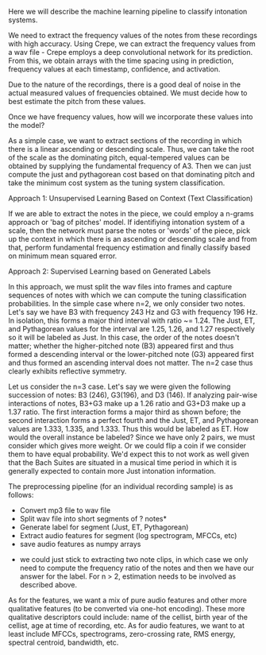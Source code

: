 Here we will describe the machine learning pipeline to classify intonation systems. 

We need to extract the frequency values of the notes from these recordings with high accuracy. Using Crepe, we can extract the frequency values from a wav file - Crepe employs a deep convolutional network for its prediction. From this, we obtain arrays with the time spacing using in prediction, frequency values at each timestamp, confidence, and activation. 

Due to the nature of the recordings, there is a good deal of noise in the actual measured values of frequencies obtained. We must decide how to best estimate the pitch from these values. 

Once we have frequency values, how will we incorporate these values into the model? 

As a simple case, we want to extract sections of the recording in which there is a linear ascending or descending scale. Thus, we can take the root of the scale as the dominating pitch, equal-tempered values can be obtained by supplying the fundamental frequency of A3. Then we can just compute the just and pythagorean cost based on that dominating pitch and take the minimum cost system as the tuning system classification. 

Approach 1: Unsupervised Learning Based on Context (Text Classification)

If we are able to extract the notes in the piece, we could employ a n-grams approach or 'bag of pitches' model. If identifiying intonation system of a scale, then the network must parse the notes or 'words' of the piece, pick up the context in which there is an ascending or descending scale and from that, perform fundamental frequency estimation and finally classify based on minimum mean squared error. 

Approach 2: Supervised Learning based on Generated Labels 

In this approach, we must split the wav files into frames and capture sequences of notes with which we can compute the tuning classification probabilities. In the simple case where n=2, we only consider two notes. Let's say we have B3 with frequency 243 Hz and G3 with frequency 196 Hz. In isolation, this forms a major third interval with ratio ~= 1.24. The Just, ET, and Pythagorean values for the interval are 1.25, 1.26, and 1.27 respectively so it will be labeled as Just. In this case, the order of the notes doesn't matter; whether the higher-pitched note (B3) appeared first and thus formed a descending interval or the lower-pitched note (G3) appeared first and thus formed an ascending interval does not matter. The n=2 case thus clearly exhibits reflective symmetry. 

Let us consider the n=3 case. Let's say we were given the following succession of notes: B3 (246), G3(196), and D3 (146). If analyzing pair-wise interactions of notes, B3+G3 make up a 1.26 ratio and G3+D3 make up a 1.37 ratio. The first interaction forms a major third as shown before; the second interaction forms a perfect fourth and the Just, ET, and Pythagorean values are 1.333, 1.335, and 1.333. Thus this would be labeled as ET. How would the overall instance be labeled? Since we have only 2 pairs, we must consider which gives more weight. Or we could flip a coin if we consider them to have equal probability. We'd expect this to not work as well given that the Bach Suites are situated in a musical time period in which it is generally expected to contain more Just intonation information. 

The preprocessing pipeline (for an individual recording sample) is as follows: 
- Convert mp3 file to wav file
- Split wav file into short segments of ? notes*
- Generate label for segment (Just, ET, Pythagorean)
- Extract audio features for segment (log spectrogram, MFCCs, etc)
- save audio features as numpy arrays

* we could just stick to extracting two note clips, in which case we only need to compute the frequency ratio of the notes and then we have our answer for the label. For n > 2, estimation needs to be involved as described above. 

As for the features, we want a mix of pure audio features and other more qualitative features (to be converted via one-hot encoding). These more qualitative descriptors could include: name of the cellist, birth year of the cellist, age at time of recording, etc. As for audio features, we want to at least include MFCCs, spectrograms, zero-crossing rate, RMS energy, spectral centroid, bandwidth, etc. 